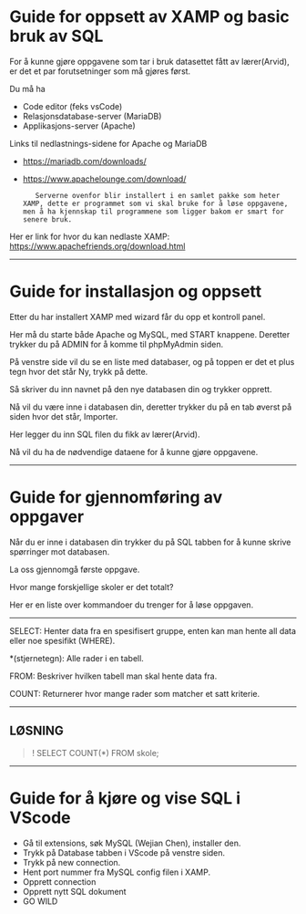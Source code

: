 # Guide for oppsett av XAMP og basic bruk av SQL

For å kunne gjøre oppgavene som tar i bruk datasettet fått av lærer(Arvid), er det et par forutsetninger som må gjøres først.

Du må ha

- Code editor (feks vsCode)
- Relasjonsdatabase-server (MariaDB)
- Applikasjons-server (Apache)


Links til nedlastnings-sidene for Apache og MariaDB

- https://mariadb.com/downloads/
- https://www.apachelounge.com/download/

         Serverne ovenfor blir installert i en samlet pakke som heter XAMP, dette er programmet som vi skal bruke for å løse oppgavene, men å ha kjennskap til programmene som ligger bakom er smart for senere bruk.

 Her er link for hvor du kan nedlaste XAMP: https://www.apachefriends.org/download.html

---
# Guide for installasjon og oppsett
Etter du har installert XAMP med wizard får du opp et kontroll panel.

Her må du starte både Apache og MySQL, med START knappene. Deretter trykker du på ADMIN for å komme til phpMyAdmin siden.

På venstre side vil du se en liste med databaser, og på toppen er det et plus tegn hvor det står Ny, trykk på dette.

Så skriver du inn navnet på den nye databasen din og trykker opprett.

Nå vil du være inne i databasen din, deretter trykker du på en tab øverst på siden hvor det står, Importer.

Her legger du inn SQL filen du fikk av lærer(Arvid).

Nå vil du ha de nødvendige dataene for å kunne gjøre oppgavene.

---
# Guide for gjennomføring av oppgaver

Når du er inne i databasen din trykker du på SQL tabben for å kunne skrive spørringer mot databasen.

La oss gjennomgå første oppgave.

Hvor mange forskjellige skoler er det totalt?

Her er en liste over kommandoer du trenger for å løse oppgaven.

---
SELECT: Henter data fra en spesifisert gruppe, enten kan man hente all data eller noe spesifikt (WHERE).

*(stjernetegn): Alle rader i en tabell. 

FROM: Beskriver hvilken tabell man skal hente data fra.

COUNT: Returnerer hvor mange rader som matcher et satt kriterie.

---
## LØSNING

>! SELECT COUNT(*) FROM skole;

---

# Guide for å kjøre og vise SQL i VScode

- Gå til extensions, søk MySQL (Wejian Chen), installer den.
- Trykk på Database tabben i VScode på venstre siden.
- Trykk på new connection.
- Hent port nummer fra MySQL config filen i XAMP.
- Opprett connection
- Opprett nytt SQL dokument
- GO WILD




